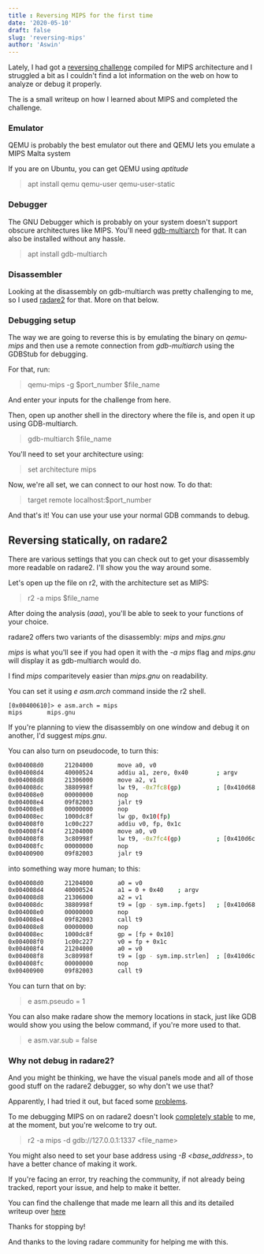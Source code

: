 ```yaml
---
title : Reversing MIPS for the first time
date: '2020-05-10'
draft: false
slug: 'reversing-mips'
author: 'Aswin'
---
```


Lately, I had got a [reversing challenge](https://github.com/s34s0n/multiarch/tree/master/mips/challenges/word_generator) compiled for MIPS architecture and I struggled a bit as I couldn't find a lot information on the web on how to analyze or debug it properly.

The is a small writeup on how I learned about MIPS and completed the challenge.

### Emulator
QEMU is probably the best emulator out there and QEMU lets you emulate a MIPS Malta system

If you are on Ubuntu, you can get QEMU using _aptitude_
> apt install qemu qemu-user qemu-user-static

### Debugger
The GNU Debugger which is probably on your system doesn't support obscure architectures like MIPS. You'll need [gdb-multiarch](https://packages.debian.org/sid/gdb-multiarch) for that.
It can also be installed without any hassle.
> apt install gdb-multiarch

### Disassembler
Looking at the disassembly on gdb-multiarch was pretty challenging to me, so I used [radare2](radare.org) for that. More on that below.

### Debugging setup
The way we are going to reverse this is by emulating the binary on _qemu-mips_ and then use a remote connection from _gdb-multiarch_ using the GDBStub for debugging.

For that, run:

> qemu-mips -g $port_number $file_name

And enter your inputs for the challenge from here.

Then, open up another shell in the directory where the file is, and open it up using GDB-multiarch.

> gdb-multiarch $file_name

You'll need to set your architecture using:
> set architecture mips

Now, we're all set, we can connect to our host now. To do that:
> target remote localhost:$port_number

And that's it! 
You can use your use your normal GDB commands to debug.

## Reversing statically, on radare2

There are various settings that you can check out to get your disassembly more readable on radare2. I'll show you the way around some.

Let's open up the file on r2, with the architecture set as MIPS:

> r2 -a mips $file_name

After doing the analysis (_aaa_), you'll be able to seek to your functions of your choice.

radare2 offers two variants of the disassembly: _mips_ and _mips.gnu_

_mips_ is what you'll see if you had open it with the _-a mips_ flag and
_mips.gnu_ will display it as gdb-multiarch would do.

I find _mips_ comparitevely easier than _mips.gnu_ on readability.

You can set it using _e asm.arch_ command inside the r2 shell.

```
[0x00400610]> e asm.arch = mips
mips       mips.gnu   
```

If you're planning to view the disassembly on one window and debug it on another, I'd suggest _mips.gnu_. 

You can also turn on pseudocode, to turn this:

```bash
0x004008d0      21204000       move a0, v0
0x004008d4      40000524       addiu a1, zero, 0x40        ; argv
0x004008d8      21306000       move a2, v1
0x004008dc      3880998f       lw t9, -0x7fc8(gp)          ; [0x410d68:4]=0x400c10 sym.imp.fgets
0x004008e0      00000000       nop
0x004008e4      09f82003       jalr t9
0x004008e8      00000000       nop
0x004008ec      1000dc8f       lw gp, 0x10(fp)
0x004008f0      1c00c227       addiu v0, fp, 0x1c
0x004008f4      21204000       move a0, v0
0x004008f8      3c80998f       lw t9, -0x7fc4(gp)          ; [0x410d6c:4]=0x400c00 sym.imp.strlen
0x004008fc      00000000       nop
0x00400900      09f82003       jalr t9
```

into something way more human; to this:

```bash
0x004008d0      21204000       a0 = v0
0x004008d4      40000524       a1 = 0 + 0x40    ; argv
0x004008d8      21306000       a2 = v1
0x004008dc      3880998f       t9 = [gp - sym.imp.fgets]   ; [0x410d68:4]=0x400c10 sym.imp.fgets
0x004008e0      00000000       nop
0x004008e4      09f82003       call t9
0x004008e8      00000000       nop
0x004008ec      1000dc8f       gp = [fp + 0x10]
0x004008f0      1c00c227       v0 = fp + 0x1c
0x004008f4      21204000       a0 = v0
0x004008f8      3c80998f       t9 = [gp - sym.imp.strlen]  ; [0x410d6c:4]=0x400c00 sym.imp.strlen
0x004008fc      00000000       nop
0x00400900      09f82003       call t9
```

You can turn that on by:
> e asm.pseudo = 1

You can also make radare show the memory locations in stack, just like GDB would show you using the below command, if you're more used to that.

> e asm.var.sub = false

### Why not debug in radare2?
And you might be thinking, we have the visual panels mode and all of those good stuff on the radare2 debugger, so why don't we use that?

Apparently, I had tried it out, but faced some [problems](https://github.com/radareorg/radare2/issues/16680). 

To me debugging MIPS on on radare2 doesn't look [completely stable](https://github.com/radareorg/radare2/issues?q=is%3Aissue+is%3Aopen+MIPS) to me, at the moment, but you're welcome to try out.

> r2 -a mips -d gdb://127.0.0.1:1337 <file_name>

You might also need to set your base address using _-B <base_address>_, to have a better chance of making it work.

If you're facing an error, try reaching the community, if not already being tracked, report your issue, and help to make it better.

You can find the challenge that made me learn all this and its detailed writeup over [here](https://github.com/s34s0n/multiarch/tree/master/mips/challenges/word_generator)

Thanks for stopping by!

And thanks to the loving radare community for helping me with this.
